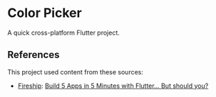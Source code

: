 # Color Picker

A quick cross-platform Flutter project.

## References

This project used content from these sources:

- [Fireship](https://www.youtube.com/@Fireship):  [Build 5 Apps in 5 Minutes with Flutter… But should you?](https://www.youtube.com/watch?v=7JdcGBSWo50)
